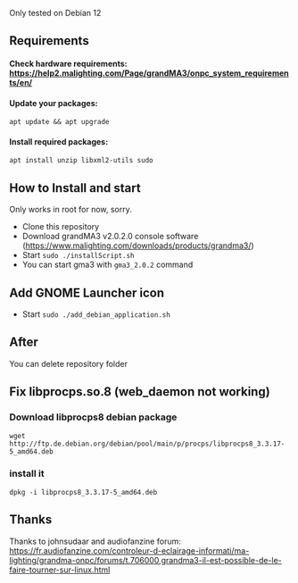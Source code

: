 Only tested on Debian 12

## Requirements

#### Check hardware requirements: https://help2.malighting.com/Page/grandMA3/onpc_system_requirements/en/

#### Update your packages:
```
apt update && apt upgrade
```

#### Install required packages:
```
apt install unzip libxml2-utils sudo
```

## How to Install and start

Only works in root for now, sorry.

- Clone this repository
- Download grandMA3 v2.0.2.0 console software (https://www.malighting.com/downloads/products/grandma3/)
- Start `sudo ./installScript.sh`
- You can start gma3 with `gma3_2.0.2` command

## Add GNOME Launcher icon

- Start `sudo ./add_debian_application.sh`

## After

You can delete repository folder

## Fix libprocps.so.8 (web_daemon not working)

### Download libprocps8 debian package
```
wget http://ftp.de.debian.org/debian/pool/main/p/procps/libprocps8_3.3.17-5_amd64.deb
```

### install it
```
dpkg -i libprocps8_3.3.17-5_amd64.deb
```

## Thanks

Thanks to johnsudaar and audiofanzine forum:
https://fr.audiofanzine.com/controleur-d-eclairage-informati/ma-lighting/grandma-onpc/forums/t.706000,grandma3-il-est-possible-de-le-faire-tourner-sur-linux.html

